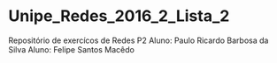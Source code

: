 # Unipe_Redes_2016_2_Lista_2

Repositório de exercícos de Redes P2
Aluno: Paulo Ricardo Barbosa da Silva
Aluno: Felipe Santos Macêdo

